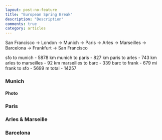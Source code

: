 ```yaml
---
layout: post-no-feature
title: "European Spring Break"
description: "Description"
comments: true
category: articles
---
```

San Francisco -> London -> Munich -> Paris -> Arles -> Marseilles -> Barcelona -> Frankfurt -> San Francisco

sfo to munich - 5878 km
munich to paris - 827 km
paris to arles - 743 km
arles to marseilles - 92 km
marseilles to barc - 339
barc to frank - 679 mi
frank to sfo - 5699 m
total - 14257

### Munich

#### Photo 

### Paris

### Arles & Marseille

### Barcelona
